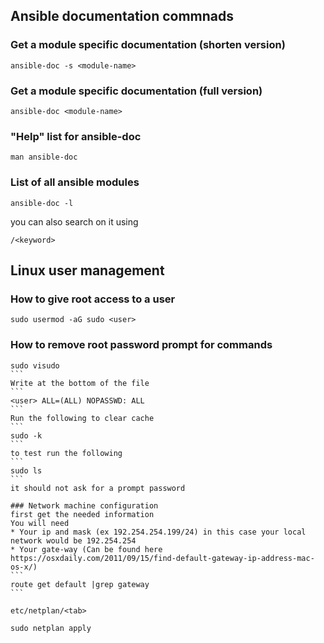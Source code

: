 ## Ansible documentation commnads

### Get a module specific documentation (shorten version)
```
ansible-doc -s <module-name>
```

### Get a module specific documentation (full version)
```
ansible-doc <module-name>
```

### "Help" list for ansible-doc
```
man ansible-doc
```

### List of all ansible modules
```
ansible-doc -l
``` 
you can also search on it using
```
/<keyword>
```

## Linux user management

### How to give root access to a user
```
sudo usermod -aG sudo <user>
```

### How to remove root password prompt for commands
````
sudo visudo
```
Write at the bottom of the file
```
<user> ALL=(ALL) NOPASSWD: ALL
```
Run the following to clear cache
```
sudo -k
```
to test run the following
```
sudo ls
```
it should not ask for a prompt password

### Network machine configuration
first get the needed information
You will need
* Your ip and mask (ex 192.254.254.199/24) in this case your local network would be 192.254.254
* Your gate-way (Can be found here https://osxdaily.com/2011/09/15/find-default-gateway-ip-address-mac-os-x/)
```
route get default |grep gateway
```

etc/netplan/<tab>

sudo netplan apply